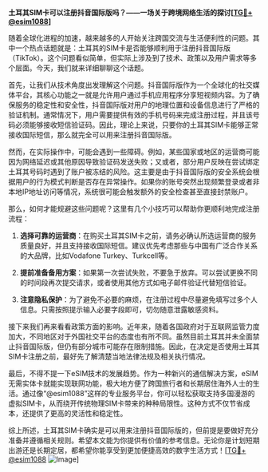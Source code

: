 **土耳其SIM卡可以注册抖音国际版吗？——一场关于跨境网络生活的探讨[[TG💪+ @esim1088](https://t.me/s/esim1088)]**

随着全球化进程的加速，越来越多的人开始关注跨国交流与生活便利性的问题。其中一个热点话题就是：土耳其的SIM卡是否能够顺利用于注册抖音国际版（TikTok）。这个问题看似简单，但实际上涉及到了技术、政策以及用户需求等多个层面。今天，我们就来详细聊聊这个话题。

首先，让我们从技术角度出发理解这个问题。抖音国际版作为一个全球化的社交媒体平台，其核心功能之一就是允许用户通过手机应用程序分享短视频内容。为了确保服务的稳定性和安全性，抖音国际版对用户的地理位置和设备信息进行了严格的验证机制。通常情况下，用户需要提供有效的手机号码来完成注册过程，并且该号码必须能够接收短信验证码。因此，理论上来说，只要你的土耳其SIM卡能够正常接收国际短信，那么就完全可以用来注册抖音国际版。

然而，在实际操作中，可能会遇到一些障碍。例如，某些国家或地区的运营商可能因为网络延迟或其他原因导致验证码发送失败；又或者，部分用户反映在尝试绑定土耳其号码时遇到了账户被冻结的风险。这主要是由于抖音国际版的安全系统会根据用户的行为模式判断是否存在异常操作。如果你的账号突然出现频繁登录或者非本地IP地址访问等情况，系统很可能会触发额外的安全检查甚至直接封禁账户。

那么，如何才能规避这些问题呢？这里有几个小技巧可以帮助你更顺利地完成注册流程：

1. **选择可靠的运营商**：在购买土耳其SIM卡之前，请务必确认所选运营商的服务质量良好，并且支持接收国际短信。建议优先考虑那些与中国有广泛合作关系的大品牌，比如Vodafone Turkey、Turkcell等。
   
2. **提前准备备用方案**：如果第一次尝试失败，不要急于放弃。可以尝试更换不同的时间段再次提交请求，或者使用其他方式如电子邮件验证代替短信验证。

3. **注意隐私保护**：为了避免不必要的麻烦，在注册过程中尽量避免填写过多个人信息。只需按照提示输入必要字段即可，切勿随意泄露敏感资料。

接下来我们再来看看政策方面的影响。近年来，随着各国政府对于互联网监管力度加大，不同地区对于外国社交平台的态度也有所不同。虽然目前土耳其并未全面禁止抖音国际版，但仍有部分城市可能存在限制措施。因此，在决定是否使用土耳其SIM卡注册之前，最好先了解清楚当地法律法规及相关执行情况。

最后，不得不提一下eSIM技术的发展趋势。作为一种新兴的通信解决方案，eSIM无需实体卡就能实现联网功能，极大地方便了跨国旅行者和长期居住海外人士的生活。通过像“@esim1088”这样的专业服务平台，你可以轻松获取支持多国漫游的虚拟SIM卡，从而绕开传统物理SIM卡带来的种种局限性。这种方式不仅节省成本，还提供了更高的灵活性和稳定性。

综上所述，土耳其SIM卡确实是可以用来注册抖音国际版的，但前提是要做好充分准备并遵循相关规则。希望本文能为你提供有价值的参考信息。无论你是计划短期出游还是长期定居，都希望你能享受到更加便捷高效的数字生活方式！[[TG💪+ @esim1088](https://t.me/s/esim1088) ![Image](https://i.postimg.cc/4NQfJmqS/Snipaste-2025-05-13-00-14-12.png)]